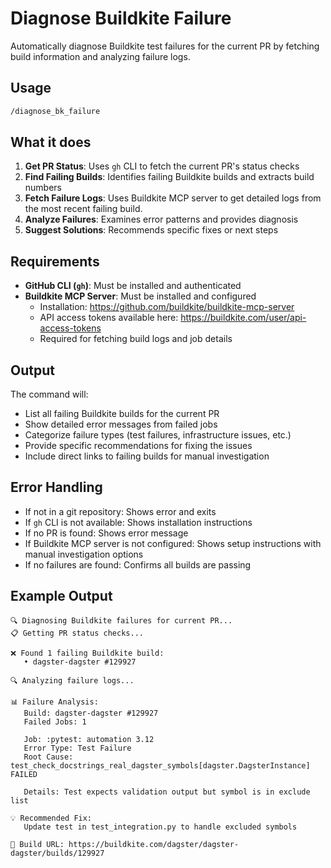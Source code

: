 # Diagnose Buildkite Failure

Automatically diagnose Buildkite test failures for the current PR by fetching build information and analyzing failure logs.

## Usage

```bash
/diagnose_bk_failure
```

## What it does

1. **Get PR Status**: Uses `gh` CLI to fetch the current PR's status checks
2. **Find Failing Builds**: Identifies failing Buildkite builds and extracts build numbers
3. **Fetch Failure Logs**: Uses Buildkite MCP server to get detailed logs from the most recent failing build.
4. **Analyze Failures**: Examines error patterns and provides diagnosis
5. **Suggest Solutions**: Recommends specific fixes or next steps

## Requirements

- **GitHub CLI (`gh`)**: Must be installed and authenticated
- **Buildkite MCP Server**: Must be installed and configured
  - Installation: https://github.com/buildkite/buildkite-mcp-server
  - API access tokens available here: https://buildkite.com/user/api-access-tokens
  - Required for fetching build logs and job details

## Output

The command will:

- List all failing Buildkite builds for the current PR
- Show detailed error messages from failed jobs
- Categorize failure types (test failures, infrastructure issues, etc.)
- Provide specific recommendations for fixing the issues
- Include direct links to failing builds for manual investigation

## Error Handling

- If not in a git repository: Shows error and exits
- If `gh` CLI is not available: Shows installation instructions
- If no PR is found: Shows error message
- If Buildkite MCP server is not configured: Shows setup instructions with manual investigation options
- If no failures are found: Confirms all builds are passing

## Example Output

```
🔍 Diagnosing Buildkite failures for current PR...
📋 Getting PR status checks...

❌ Found 1 failing Buildkite build:
   • dagster-dagster #129927

🔍 Analyzing failure logs...

📊 Failure Analysis:
   Build: dagster-dagster #129927
   Failed Jobs: 1

   Job: :pytest: automation 3.12
   Error Type: Test Failure
   Root Cause: test_check_docstrings_real_dagster_symbols[dagster.DagsterInstance] FAILED

   Details: Test expects validation output but symbol is in exclude list

💡 Recommended Fix:
   Update test in test_integration.py to handle excluded symbols

🔗 Build URL: https://buildkite.com/dagster/dagster-dagster/builds/129927
```
